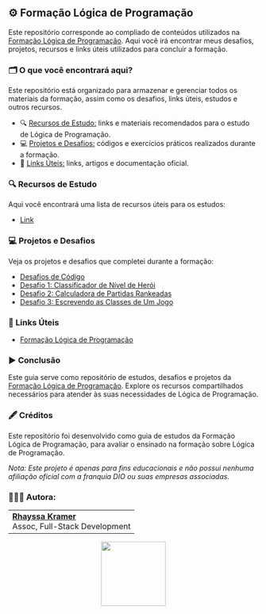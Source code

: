 ## ⚙️ Formação Lógica de Programação

Este repositório corresponde ao compliado de conteúdos utilizados na [Formação Lógica de Programação](https://web.dio.me/track/formacao-github-certification). Aqui você irá encontrar meus desafios, projetos, recursos e links úteis utilizados para concluir a formação.

### 🗂️ O que você encontrará aqui?
Este repositório está organizado para armazenar e gerenciar todos os materiais da formação, assim como os desafios, links úteis, estudos e outros recursos.

- 🔍 [Recursos de Estudo:](https://github.com/rhayssakramer/formacao-logica-de-programacao?tab=readme-ov-file#-recursos-de-estudo) links e materiais recomendados para o estudo de Lógica de Programação.
- 💻 [Projetos e Desafios:](https://github.com/rhayssakramer/formacao-logica-de-programacao?tab=readme-ov-file#-projetos-e-desafios) códigos e exercícios práticos realizados durante a formação.
- 🔗 [Links Úteis:](https://github.com/rhayssakramer/formacao-logica-de-programacao?tab=readme-ov-file#-links-%C3%BAteis) links, artigos e documentação oficial.

### 🔍 Recursos de Estudo
Aqui você encontrará uma lista de recursos úteis para os estudos:
- [Link]()

### 💻 Projetos e Desafios  
Veja os projetos e desafios que completei durante a formação:
- [Desafios de Código](https://github.com/rhayssakramer/formacao-logica-de-programacao/tree/main/Desafios-de-Codigo)
- [Desafio 1: Classificador de Nível de Herói](https://github.com/rhayssakramer/formacao-logica-de-programacao/tree/main/Desafio%2301-Classificador-Heroi)
- [Desafio 2: Calculadora de Partidas Rankeadas](https://github.com/rhayssakramer/formacao-logica-de-programacao/tree/main/Desafio%2302-Calculadora-de-Partidas)
- [Desafio 3: Escrevendo as Classes de Um Jogo](https://github.com/rhayssakramer/formacao-logica-de-programacao/tree/main/Desafio%2303-Classes-de-Jogo)

### 🔗 Links Úteis
- [Formação Lógica de Programação](https://web.dio.me/track/formacao-logica-de-programacao)

### ▶️ Conclusão
Este guia serve como repositório de estudos, desafios e projetos da [Formação Lógica de Programação](https://web.dio.me/track/formacao-logica-de-programacao). Explore os recursos compartilhados necessários para atender às suas necessidades de Lógica de Programação.

### 🖋️ Créditos
Este repositório foi desenvolvido como guia de estudos da Formação Lógica de Programação, para avaliar o ensinado na formação sobre Lógica de Programação.

*Nota: Este projeto é apenas para fins educacionais e não possui nenhuma afiliação oficial com a franquia DIO ou suas empresas associadas.*

### 👩🏼‍💻 Autora:
<table style="border=0">
  <tr>
    <td align="left">
      <a href="https://github.com/rhayssakramer">
        <span><b>Rhayssa Kramer</b></span>
      </a>
      <br>
      <span>Assoc, Full-Stack Development</span>
    </td>
  </tr>
</table>

<div align="center"><a href="https://github.com/rhayssakramer"><img src="https://github.com/user-attachments/assets/27f933bf-6bb5-418d-aa0f-842b65185a82" width="130"></a></div>
